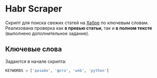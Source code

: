 # Habr Scraper

Скрипт для поиска свежих статей на [Хабре](https://habr.com/ru/articles/) по ключевым словам.  
Реализована проверка как **в превью статьи**, так и **в полном тексте** (выполнено дополнительное задание).

## Ключевые слова
Задаются в начале скрипта:
```python
KEYWORDS = ['дизайн', 'фото', 'web', 'python']
